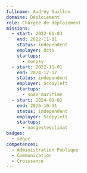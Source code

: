 ```yaml
---
fullname: Audrey Guillon
domaine: Déploiement
role: Chargée de déploiement
missions:
  - start: 2022-01-03
    end: 2022-11-01
    status: independent
    employer: Octo
    startups:
      - monpsy
  - start: 2022-11-01
    end: 2024-12-17
    status: independent
    employer: Scopyleft
    startups:
      - sndv_maritime
  - start: 2024-09-02
    end: 2026-10-31
    status: independent
    employer: Scopyleft
    startups:
      - nosgestesclimat
badges:
  - segur
competences:
  - Administration Publique
  - Communication
  - Croissance
---
```

